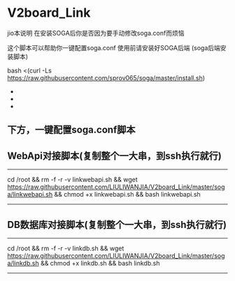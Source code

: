 # V2board_Link

jio本说明
在安装SOGA后你是否因为要手动修改soga.conf而烦恼

这个脚本可以帮助你一键配置soga.conf
使用前请安装好SOGA后端
(soga后端安装脚本)

bash <(curl -Ls https://raw.githubusercontent.com/sprov065/soga/master/install.sh)

-
-
-

下方，一键配置soga.conf脚本
-
WebApi对接脚本(复制整个一大串，到ssh执行就行)
-
__________________________________________________________________________________________

cd /root && rm -f -r -v linkwebapi.sh && wget https://raw.githubusercontent.com/LIULIWANJIA/V2board_Link/master/soga/linkwebapi.sh && chmod +x linkwebapi.sh && bash linkwebapi.sh

__________________________________________________________________________________________




DB数据库对接脚本(复制整个一大串，到ssh执行就行)
-
__________________________________________________________________________________________

cd /root && rm -f -r -v linkdb.sh && wget https://raw.githubusercontent.com/LIULIWANJIA/V2board_Link/master/soga/linkdb.sh && chmod +x linkdb.sh && bash linkdb.sh

__________________________________________________________________________________________
